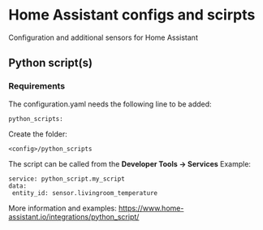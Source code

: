 # Home Assistant configs and scirpts

Configuration and additional sensors for Home Assistant

## Python script(s)

### Requirements

The configuration.yaml needs the following line to be added:
 ```
 python_scripts:
 ```
Create the folder:
 ```
 <config>/python_scripts
 ```
The script can be called from the <b>Developer Tools -> Services</b>
Example:
 ```
 service: python_script.my_script
 data:
  entity_id: sensor.livingroom_temperature
 ```
 More information and examples: https://www.home-assistant.io/integrations/python_script/
